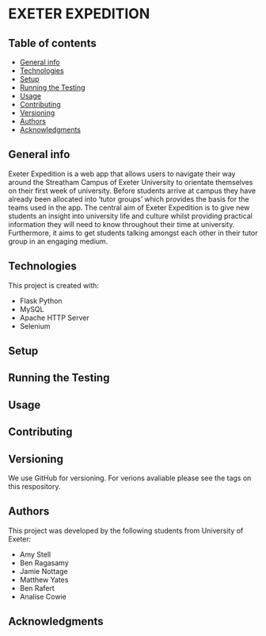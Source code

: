 # EXETER EXPEDITION

## Table of contents
* [General info](#general-info)
* [Technologies](#technologies)
* [Setup](#setup)
* [Running the Testing](#running-the-testing)
* [Usage](#usage)
* [Contributing](#contributing)
* [Versioning](#versioning)
* [Authors](#authors)
* [Acknowledgments](#acknowledgments)

## General info
Exeter Expedition is a web app that allows users to navigate their way around the Streatham Campus of Exeter University to orientate themselves on their first week of university. Before students arrive at campus they have already been allocated into ‘tutor groups’ which provides the basis for the teams used in the app. The central aim of Exeter Expedition is to give new students an insight into university life and culture whilst providing practical information they will need to know throughout their time at university. Furthermore, it aims to get students talking amongst each other in their tutor group in an engaging medium. 
	
## Technologies
This project is created with:
* Flask Python
* MySQL
* Apache HTTP Server
* Selenium 

## Setup 

## Running the Testing

## Usage

## Contributing

## Versioning 
We use GitHub for versioning. For verions avaliable please see the tags on this respository.

## Authors
This project was developed by the following students from University of Exeter:
* Amy Stell 
* Ben Ragasamy
* Jamie Nottage
* Matthew Yates 
* Ben Rafert
* Analise Cowie 

## Acknowledgments 
